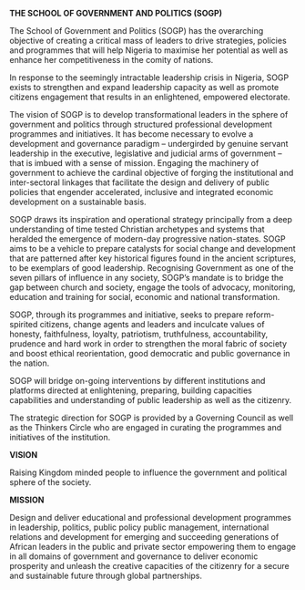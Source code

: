 **THE SCHOOL OF GOVERNMENT AND POLITICS (SOGP)**

The School of Government and Politics (SOGP) has the overarching
objective of creating a critical mass of leaders to drive strategies,
policies and programmes that will help Nigeria to maximise her potential
as well as enhance her competitiveness in the comity of nations.

In response to the seemingly intractable leadership crisis in Nigeria,
SOGP exists to strengthen and expand leadership capacity as well as
promote citizens engagement that results in an enlightened, empowered
electorate.

The vision of SOGP is to develop transformational leaders in the sphere
of government and politics through structured professional development
programmes and initiatives. It has become necessary to evolve a
development and governance paradigm – undergirded by genuine servant
leadership in the executive, legislative and judicial arms of government
– that is imbued with a sense of mission. Engaging the machinery of
government to achieve the cardinal objective of forging the
institutional and inter-sectoral linkages that facilitate the design and
delivery of public policies that engender accelerated, inclusive and
integrated economic development on a sustainable basis.

SOGP draws its inspiration and operational strategy principally from a
deep understanding of time tested Christian archetypes and systems that
heralded the emergence of modern-day progressive nation-states. SOGP
aims to be a vehicle to prepare catalysts for social change and
development that are patterned after key historical figures found in the
ancient scriptures, to be exemplars of good leadership. Recognising
Government as one of the seven pillars of influence in any society,
SOGP’s mandate is to bridge the gap between church and society, engage
the tools of advocacy, monitoring, education and training for social,
economic and national transformation.

SOGP, through its programmes and initiative, seeks to prepare
reform-spirited citizens, change agents and leaders and inculcate values
of honesty, faithfulness, loyalty, patriotism, truthfulness,
accountability, prudence and hard work in order to strengthen the moral
fabric of society and boost ethical reorientation, good democratic and
public governance in the nation.

SOGP will bridge on-going interventions by different institutions and
platforms directed at enlightening, preparing, building capacities
capabilities and understanding of public leadership as well as the
citizenry.

The strategic direction for SOGP is provided by a Governing Council as
well as the Thinkers Circle who are engaged in curating the programmes
and initiatives of the institution.

**VISION**

Raising Kingdom minded people to influence the government and political
sphere of the society.

**MISSION**

Design and deliver educational and professional development programmes
in leadership, politics, public policy public management, international
relations and development for emerging and succeeding generations of
African leaders in the public and private sector empowering them to
engage in all domains of government and governance to deliver economic
prosperity and unleash the creative capacities of the citizenry for a
secure and sustainable future through global partnerships.
